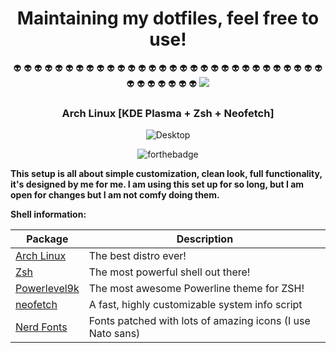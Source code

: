 <div align="center">
  
# Maintaining my dotfiles, feel free to use!
:alien: :alien: :alien: :alien: :alien: :alien: :alien: :alien: :alien: :alien: :alien: :alien: :alien: :alien: :alien: :alien: :alien: :alien: :alien: :alien: :alien: :alien: :alien: :alien: :alien: :alien: :alien: :alien: :alien: :alien: :alien: :alien: :alien: :alien: :alien: :alien: :alien: 
<img src="https://img.shields.io/github/license/dnikoloski/dotfiles"/>
</div>


<div align="center">
  
### Arch Linux [KDE Plasma + Zsh + Neofetch]

![Desktop](https://github.com/dnikoloski/dotfiles/blob/master/screenshot/desktop.png)

![forthebadge](https://forthebadge.com/images/badges/built-with-love.svg)
</div>

**This setup is all about simple customization, clean look, full functionality, it's designed by me for me.
I am using this set up for so long, but I am open for changes but I am not comfy doing them.**

**Shell information:**

| Package                                                  | Description                                                      |
|----------------------------------------------------------|------------------------------------------------------------------|
| [Arch Linux](https://www.archlinux.org/)                 | The best distro ever!                                            |
| [Zsh](https://github.com/zsh-users/zsh)                  | The most powerful shell out there!                               |
| [Powerlevel9k](https://github.com/bhilburn/powerlevel9k) | The most awesome Powerline theme for ZSH!                        |
| [neofetch](https://github.com/dylanaraps/neofetch)       | A fast, highly customizable system info script                   |
| [Nerd Fonts](https://github.com/ryanoasis/nerd-fonts)    | Fonts patched with lots of amazing icons (I use Nato sans)       |
